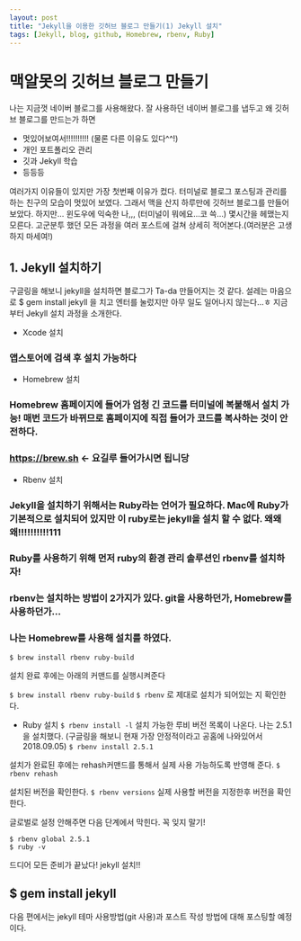 ```yaml
---
layout: post
title: "Jekyll을 이용한 깃허브 블로그 만들기(1) Jekyll 설치"
tags: [Jekyll, blog, github, Homebrew, rbenv, Ruby]
---
```

# 맥알못의 깃허브 블로그 만들기

나는 지금껏 네이버 블로그를 사용해왔다. 잘 사용하던 네이버 블로그를 냅두고 왜 깃허브 블로그를 만드는가 하면 


* 멋있어보여서!!!!!!!!!! (물론 다른 이유도 있다^^!)
* 개인 포트폴리오 관리
* 깃과 Jekyll 학습
* 등등등 

여러가지 이유들이 있지만 가장 첫번째 이유가 컸다. 터미널로 블로그 포스팅과 관리를 하는 친구의 모습이 멋있어 보였다. 그래서 맥을 산지 하루만에 깃허브 블로그를 만들어 보았다.  하지만... 윈도우에 익숙한 나,,, (터미널이 뭐에요...코 쓱...) 몇시간을 헤맸는지 모른다. 고군분투 했던 모든 과정을 여러 포스트에 걸쳐 상세히 적어본다.(여러분은 고생하지 마세여!)

## 1. Jekyll 설치하기 
구글링을 해보니 jekyll을 설치하면 블로그가 Ta-da 만들어지는 것 같다. 설레는 마음으로 $ gem install jekyll 을 치고 엔터를 눌렀지만 아무 일도 일어나지 않는다...ㅎ 지금부터 Jekyll 설치 과정을 소개한다.

* Xcode 설치

### 앱스토어에 검색 후 설치 가능하다

* Homebrew 설치

### Homebrew 홈페이지에 들어가 엄청 긴 코드를 터미널에 복붙해서 설치 가능! 매번 코드가 바뀌므로 홈페이지에 직접 들어가 코드를 복사하는 것이 안전하다. 

### https://brew.sh <- 요길루 들어가시면 됩니당

* Rbenv 설치 

### Jekyll을 설치하기 위해서는 Ruby라는 언어가 필요하다. Mac에 Ruby가 기본적으로 설치되어 있지만 이 ruby로는 jekyll을 설치 할 수 없다. 왜왜왜!!!!!!!!!!111

### Ruby를 사용하기 위해 먼저 ruby의 환경 관리 솔루션인 rbenv를 설치하자!

### rbenv는 설치하는 방법이 2가지가 있다. git을 사용하던가, Homebrew를 사용하던가...

### 나는 Homebrew를 사용해 설치를 하였다.

`$ brew install rbenv ruby-build`

설치 완료 후에는 아래의 커맨드를 실행시켜준다 

`$ brew install rbenv ruby-build` 
`$ rbenv` 로 제대로 설치가 되어있는 지 확인한다.

* Ruby 설치
`$ rbenv install -l` 
설치 가능한 루비 버전 목록이 나온다.
나는 2.5.1을 설치했다. (구글링을 해보니 현재 가장 안정적이라고 공홈에 나와있어서 2018.09.05)
`$ rbenv install 2.5.1`

설치가 완료된 후에는 rehash커맨드를 통해서 실제 사용 가능하도록 반영해 준다.
`$ rbenv rehash`

설치된 버전을 확인한다.
`$ rbenv versions`
실제 사용할 버전을 지정한후 버전을 확인한다.

글로벌로 설정 안해주면 다음 단계에서 막힌다. 꼭 잊지 말기!
```
$ rbenv global 2.5.1
$ ruby -v
```

드디어 모든 준비가 끝났다! jekyll 설치!!

## $ gem install jekyll

다음 편에서는 jekyll 테마 사용방법(git 사용)과 포스트 작성 방법에 대해 포스팅할 예정이다. 

